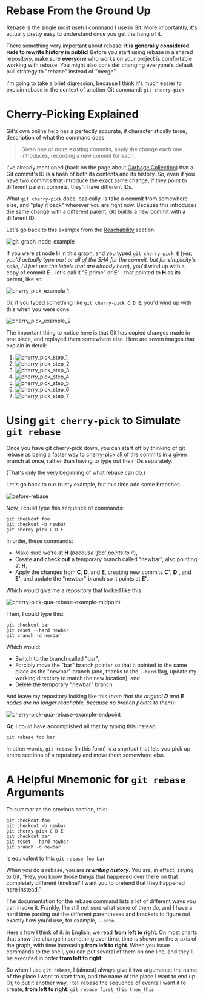 # Rebase From the Ground Up
Rebase is the single most useful command I use in Git. More importantly, it's actually pretty easy to understand once you get the hang of it.

There something very important about rebase: **it is generally considered rude to rewrite history in public**! Before you start using rebase in a shared repository, make sure **everyone** who works on your project is comfortable working with rebase. You might also consider changing everyone's default pull strategy to "rebase" instead of "merge".

I'm going to take a brief digression, because I think it's much easier to explain rebase in the context of another Git command: `git cherry-pick`.

# Cherry-Picking Explained

Git's own online help has a perfectly accurate, if characteristically terse, description of what the command does:

> Given one or more existing commits, apply the change each one introduces, recording a new commit for each.

I've already mentioned (back on the page about [Garbage Collection](graphs_and_git.md#garbage-collection)) that a Git commit's ID is a hash of both its contents and its history. So, even if you have two commits that introduce the exact same change, if they point to different parent commits, they'll have different IDs.

What `git cherry-pick` does, basically, is take a commit from somewhere else, and "play it back" wherever you are right now. Because this introduces the same change with a different parent, Git builds a new commit with a different ID.

Let's go back to this example from the [Reachability](graph_theory.md#reachability) section:

![git_graph_node_example](../../.imgs/graph_theory_image-6.png)

If you were at node H in this graph, and you typed `git cherry-pick E` (_yes, you'd actually type part or all of the SHA for the commit, but for simplicity's sake, I'll just use the labels that are already here_), you'd wind up with a copy of commit E—let's call it "E prime" or **E'**—that pointed to **H** as its parent, like so:

![cherry_pick_example_1](../../.imgs/cherry-pick-example-1.png)

Or, if you typed something like `git cherry-pick C D E`, you'd wind up with this when you were done:

![cherry_pick_example_2](../../.imgs/cherry-pick-example-2.png)

The important thing to notice here is that Git has copied changes made in one place, and replayed them somewhere else. Here are seven images that explain in detail:

1. ![cherry_pick_step_1](../../.imgs/cherry-pick-step-1.png)
2. ![cherry_pick_step_2](../../.imgs/cherry-pick-step-2.png)
3. ![cherry_pick_step_3](../../.imgs/cherry-pick-step-3.png)
4. ![cherry_pick_step_4](../../.imgs/cherry-pick-step-4.png)
5. ![cherry_pick_step_5](../../.imgs/cherry-pick-step-5.png)
6. ![cherry_pick_step_6](../../.imgs/cherry-pick-step-6.png)
7. ![cherry_pick_step_7](../../.imgs/cherry-pick-step-7.png)

# Using `git cherry-pick` to Simulate `git rebase`

Once you have git cherry-pick down, you can start off by thinking of git rebase as being a faster way to cherry-pick all of the commits in a given branch at once, rather than having to type out their IDs separately.

(That's only the very beginning of what rebase can do.)

Let's go back to our trusty example, but this time add some branches...

![before-rebase](../../.imgs/before-rebase.png)

Now, I could type this sequence of commands:
```
git checkout foo
git checkout -b newbar
git cherry-pick C D E
```

In order, these commands: 
* Make sure we're at **H** (_because 'foo' points to it_),
* Create **and check out** a temporary branch called "newbar", also pointing at **H**,
* Apply the changes from **C**, **D**, and **E**, creating new commits **C'**, **D'**, and **E'**, and update the "newbar" branch so it points at **E'**.

Which would give me a repository that looked like this:

![cherry-pick-qua-rebase-example-midpoint](../../.imgs/cherry-pick-qua-rebase-example-midpoint.png)

Then, I could type this:
```
git checkout bar
git reset --hard newbar
git branch -d newbar
```
Which would:

* Switch to the branch called "bar",
* Forcibly move the "bar" branch pointer so that it pointed to the same place as the "newbar" branch (and, thanks to the `--hard` flag, update my working directory to match the new location), and
* Delete the temporary "newbar" branch.

And leave my repository looking like this (_note that the original **D** and **E** nodes are no longer reachable, because no branch points to them_):

![cherry-pick-qua-rebase-example-endpoint](../../.imgs/cherry-pick-qua-rebase-example-endpoint.png)

***Or,*** I could have accomplished all that by typing this instead:

`git rebase foo bar`

In other words, `git rebase` (in this form) is a shortcut that lets you pick up entire sections of a repository and move them somewhere else.

# A Helpful Mnemonic for `git rebase` Arguments

To summarize the previous section, this:
```
git checkout foo
git checkout -b newbar
git cherry-pick C D E
git checkout bar
git reset --hard newbar
git branch -d newbar

```
 is equivalent to this
`git rebase foo bar` 

When you do a rebase, you are ***rewriting history***. You are, in effect, saying to Git, "Hey, you know those things that happened over there on that completely different timeline? I want you to pretend that they happened here instead."

The documentation for the rebase command lists a lot of different ways you can invoke it. Frankly, I'm still not sure what some of them do, and I have a hard time parsing out the different parentheses and brackets to figure out exactly how you'd use, for example, `--onto`.

Here's how I think of it: in English, we read **from left to right**. On most charts that show the change in something over time, time is shown on the x-axis of the graph, with time increasing **from left to right**. When you issue commands to the shell, you can put several of them on one line, and they'll be executed in order **from left to right**.

So when I use `git rebase`, I (almost) always give it two arguments: the name of the place I want to start from, and the name of the place I want to end up. Or, to put it another way, I tell rebase the sequence of events I want it to create, **from left to right**: `git rebase first_this then_this`

